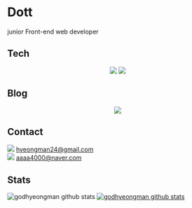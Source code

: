 # Dott

junior Front-end web developer

## Tech

<p align="center">
<img src="https://img.shields.io/badge/JavaScript-F7DF1E?style=for-the-badge&logo=JavaScript&logoColor=black"> <img src="https://img.shields.io/badge/React-61DAFB?style=for-the-badge&logo=React&logoColor=black">

## Blog

<p align="center">
<a href="https://www.notion.so/Dott-21d0ef2d8cca42efba9b246142a0bb60"><img src="https://img.shields.io/badge/Notion-000000?style=for-the-badge&logo=Notion&logoColor=white"></a>

## Contact

<img src="https://img.shields.io/badge/G_mail-EA4335?style=for-the-badge&logo=Gmail&logoColor=white"> hyeongman24@gmail.com</br>
<img src="https://img.shields.io/badge/naver-03C75A?style=for-the-badge&logo=naver&logoColor=white"> aaaa4000@naver.com

## Stats

![godhyeongman github stats](https://github-readme-stats.vercel.app/api?username=godhyeongman&show_icons=true)
[![godhyeongman github stats](https://github-readme-stats.vercel.app/api/top-langs/?username=godhyeongman&show_icons=true&hide_border=true&title_color=004386&icon_color=004386&layout=compact)](https://github.com/godhyeongman)
